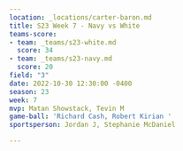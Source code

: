 ```yaml
---
location: _locations/carter-baron.md
title: S23 Week 7 - Navy vs White
teams-score:
- team: _teams/s23-white.md
  score: 34
- team: _teams/s23-navy.md
  score: 20
field: "3"
date: 2022-10-30 12:30:00 -0400
season: 23
week: 7
mvp: Matan Showstack, Tevin M
game-ball: 'Richard Cash, Robert Kirian '
sportsperson: Jordan J, Stephanie McDaniel

---
```

